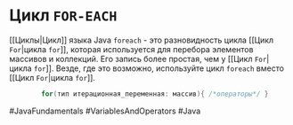 # Цикл `FOR-EACH`
[[Циклы|Цикл]] языка Java `foreach` - это разновидность цикла [[Цикл `For`|цикла `for`]], которая используется для перебора элементов массивов и коллекций. Его запись более простая, чем у [[Цикл `For`|цикла `for`]]. Везде, где это возможно, используйте цикл `foreach` вместо [[Цикл `For`|цикла `for`]].

```java
		for(тип итерационная_переменная: массив){ /*операторы*/ }
```

#JavaFundamentals 
#VariablesAndOperators 
#Java
